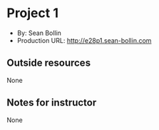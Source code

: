 # Project 1
+ By: Sean Bollin
+ Production URL: <http://e28p1.sean-bollin.com>

## Outside resources

None

## Notes for instructor

None